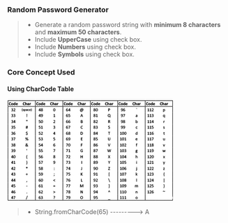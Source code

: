 ### Random Password Generator

> * Generate a random password string with **minimum 8 characters** and **maximum 50 characters**.
> * Include **UpperCase** using check box.
> * Include **Numbers** using check box.
> * Include **Symbols** using check box.

### Core Concept Used 

 #### Using CharCode Table 
![CharCode Table](https://github.com/saipavantej/password-generator/blob/master/resources/CharacterTable.jpeg)
> * String.fromCharCode(65) ---------> A
